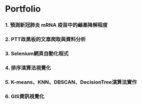 # Portfolio

### 1. **預測新冠肺炎 mRNA 疫苗中的鹼基降解程度**

### 2. **PTT政黑板的文章爬取與資料分析**

### 3. **Selenium網頁自動化程式**

### 4. **排序演算法視覺化**

### 5. **K-means、KNN、DBSCAN、DecisionTree演算法實作**

### 6. **GIS資訊視覺化**
